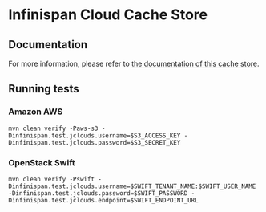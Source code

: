 # Infinispan Cloud Cache Store

## Documentation
For more information, please refer to [the documentation of this cache store](documentation/src/main/asciidoc/index.adoc).

## Running tests
### Amazon AWS
`mvn clean verify -Paws-s3 -Dinfinispan.test.jclouds.username=$S3_ACCESS_KEY -Dinfinispan.test.jclouds.password=$S3_SECRET_KEY`

### OpenStack Swift
`mvn clean verify -Pswift -Dinfinispan.test.jclouds.username=$SWIFT_TENANT_NAME:$SWIFT_USER_NAME -Dinfinispan.test.jclouds.password=$SWIFT_PASSWORD -Dinfinispan.test.jclouds.endpoint=$SWIFT_ENDPOINT_URL`
